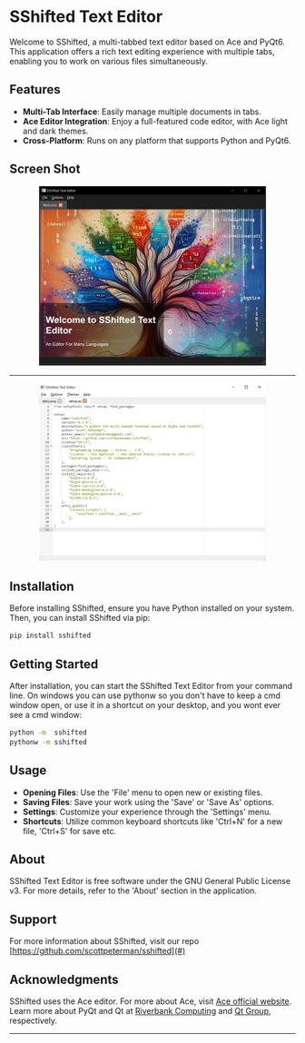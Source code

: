 # SShifted Text Editor

Welcome to SShifted, a multi-tabbed text editor based on Ace and PyQt6. This application offers a rich text editing experience with multiple tabs, enabling you to work on various files simultaneously. 

## Features

- **Multi-Tab Interface**: Easily manage multiple documents in tabs.
- **Ace Editor Integration**: Enjoy a full-featured code editor, with Ace light and dark themes.
- **Cross-Platform**: Runs on any platform that supports Python and PyQt6.

## Screen Shot

<div align="center">
  <img src="https://raw.githubusercontent.com/scottpeterman/sshifted/main/screen-shots/welcome.png" alt="UglyPTY Dark" width="400px"> 
  <hr>
<img src="https://raw.githubusercontent.com/scottpeterman/sshifted/main/screen-shots/light.png" alt="UglyPTY Dark" width="400px">
</div>

## Installation

Before installing SShifted, ensure you have Python installed on your system. Then, you can install SShifted via pip:

```bash
pip install sshifted
```

## Getting Started

After installation, you can start the SShifted Text Editor from your command line. On windows you can use pythonw so you don't have to keep a cmd window open, or use it in a shortcut on your desktop, and you wont ever see a cmd window:

```bash
python -m  sshifted
pythonw -m sshifted
```

## Usage

- **Opening Files**: Use the 'File' menu to open new or existing files.
- **Saving Files**: Save your work using the 'Save' or 'Save As' options.
- **Settings**: Customize your experience through the 'Settings' menu.
- **Shortcuts**: Utilize common keyboard shortcuts like 'Ctrl+N' for a new file, 'Ctrl+S' for save etc.

## About

SShifted Text Editor is free software under the GNU General Public License v3. For more details, refer to the 'About' section in the application.

## Support

For more information about SShifted, visit our repo [https://github.com/scottpeterman/sshifted](#)

## Acknowledgments

SShifted uses the Ace editor. For more about Ace, visit [Ace official website](https://ace.c9.io/).
Learn more about PyQt and Qt at [Riverbank Computing](https://www.riverbankcomputing.com/) and [Qt Group](https://www.qt.io/), respectively.

---

